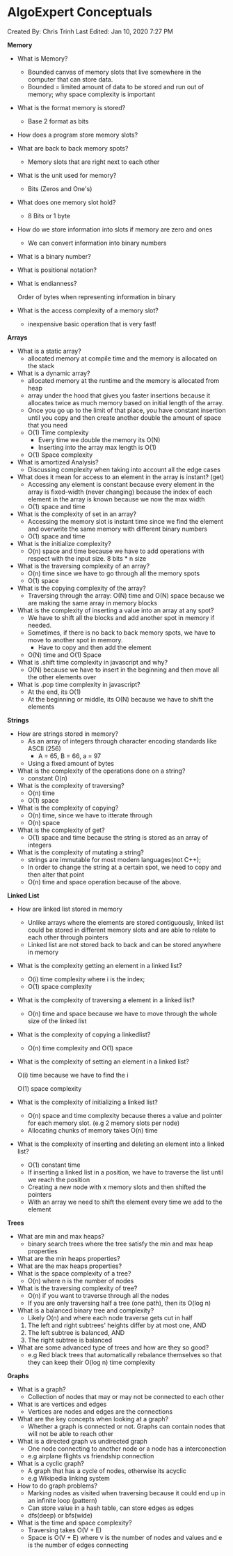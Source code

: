 # AlgoExpert Conceptuals

Created By: Chris Trinh
Last Edited: Jan 10, 2020 7:27 PM

**Memory**

- What is Memory?
    - Bounded canvas of memory slots that live somewhere in the computer that can store data.
    - Bounded = limited amount of data to be stored and run out of memory; why space complexity is important
- What is the format memory is stored?
    - Base 2 format as bits
- How does a program store memory slots?
- What are back to back memory spots?
    - Memory slots that are right next to each other
- What is the unit used for memory?
    - Bits (Zeros and One's)
- What does one memory slot hold?
    - 8 Bits or 1 byte
- How do we store information into slots if memory are zero and ones
    - We can convert information into binary numbers
- What is a binary number?
- What is positional notation?
- What is endianness?

    Order of bytes when representing information in binary

- What is the access complexity of a memory slot?
    - inexpensive basic operation that is very fast!

**Arrays**

- What is a static array?
    - allocated memory at compile time and the memory is allocated on the stack
- What is a dynamic array?
    - allocated memory at the runtime and the memory is allocated from heap
    - array under the hood that gives you faster insertions because it allocates twice as much memory based on initial length of the array.
    - Once you go up to the limit of that place, you have constant insertion until you copy and then create another double the amount of space that you need
    - O(1) Time complexity
        - Every time we double the memory its O(N)
        - Inserting into the array max length is O(1)
    - O(1) Space complexity
- What is amortized Analysis?
    - Discussing complexity when taking into account all the edge cases
- What does it mean for access to an element in the array is instant? (get)
    - Accessing any element is constant because every element in the array is fixed-width (never changing) because the index of each element in the array is known because we now the max width
    - O(1) space and time
- What is the complexity of set in an array?
    - Accessing the memory slot is instant time since we find the element and overwrite the same memory with different binary numbers
    - O(1) space and time
- What is the initialize complexity?
    - O(n) space and time because we have to add operations with respect with the input size. 8 bits * n size
- What is the traversing complexity of an array?
    - O(n) time since we have to go through all the memory spots
    - O(1) space
- What is the copying complexity of the array?
    - Traversing through the array: O(N) time and O(N) space because we are making the same array in memory blocks
- What is the complexity of inserting a value into an array at any spot?
    - We have to shift all the blocks and add another spot in memory if needed.
    - Sometimes, if there is no back to back memory spots, we have to move to another spot in memory.
        - Have to copy and then add the element
    - O(N) time and O(1) Space
- What is .shift time complexity in javascript and why?
    - O(N) because we have to insert in the beginning and then move all the other elements over
- What is .pop time complexity in javascript?
    - At the end, its O(1)
    - At the beginning or middle, its O(N) because we have to shift the elements

**Strings**

- How are strings stored in memory?
    - As an array of integers through character encoding standards like ASCII (256)
        - A = 65, B = 66, a = 97
    - Using a fixed amount of bytes
- What is the complexity of the operations done on a string?
    - constant O(n)
- What is the complexity of traversing?
    - O(n) time
    - O(1) space
- What is the complexity of copying?
    - O(n) time, since we have to itterate through
    - O(n) space
- What is the complexity of get?
    - O(1) space and time because the string is stored as an array of integers
- What is the complexity of mutating a string?
    - strings are immutable for most modern languages(not C++);
    - In order to change the string at a certain spot, we need to copy and then alter that point
    - O(n) time and space operation because of the above.

**Linked List**

- How are linked list stored in memory
    - Unlike arrays where the elements are stored contiguously, linked list could be stored in different memory slots and are able to relate to each other through pointers
    - Linked list are not stored back to back and can be stored anywhere in memory
- What is the complexity getting an element in a linked list?
    - O(i) time complexity where i is the index;
    - O(1) space complexity
- What is the complexity of traversing a element in a linked list?
    - O(n) time and space because we have to move through the whole size of the linked list
- What is the complexity of copying a linkedlist?
    - O(n) time complexity and O(1) space
- What is the complexity of setting an element in a linked list?

    O(i) time because we have to find the i

    O(1) space complexity

- What is the complexity of initializing a linked list?
    - O(n) space and time complexity because theres a value and pointer for each memory slot. (e.g 2 memory slots per node)
    - Allocating chunks of memory takes O(n) time
- What is the complexity of inserting and deleting an element into a linked list?
    - O(1) constant time
    - If inserting a linked list in a position, we have to traverse the list until we reach the position
    - Creating a new node with x memory slots and then shifted the pointers
    - With an array we need to shift the element every time we add to the element

**Trees**

- What are min and max heaps?
    - binary search trees where the tree satisfy the min and max heap properties
- What are the min heaps properties?
- What are the max heaps properties?
- What is the space complexity of a tree?
    - O(n) where n is the number of nodes
- What is the traversing complexity of tree?
    - O(n) if you want to traverse through all the nodes
    - If you are only traversing half a tree (one path), then its O(log n)
- What is a balanced binary tree and complexity?
    - Likely O(n) and where each node traverse gets cut in half
    1. The left and right subtrees' heights differ by at most one, AND
    2. The left subtree is balanced, AND
    3. The right subtree is balanced
- What are some advanced type of trees and how are they so good?
    - e.g Red black trees that automatically rebalance themselves so that they can keep their O(log n) time complexity

**Graphs**

- What is a graph?
    - Collection of nodes that may or may not be connected to each other
- What is are vertices and edges
    - Vertices are nodes and edges are the connections
- What are the key concepts when looking at a graph?
    - Whether a graph is connected or not. Graphs can contain nodes that will not be able to reach other
- What is a directed graph vs undirected graph
    - One node connecting to another node or a node has a interconection
    - e.g airplane flights vs friendship connection
- What is a cyclic graph?
    - A graph that has a cycle of nodes, otherwise its acyclic
    - e.g Wikipedia linking system
- How to do graph problems?
    - Marking nodes as visited when traversing because it could end up in an infinite loop (pattern)
    - Can store value in a hash table, can store edges as edges
    - dfs(deep) or bfs(wide)
- What is the time and space complexity?
    - Traversing takes O(V + E)
    - Space is O(V + E) where v is the number of nodes and values and e is the number of edges connecting